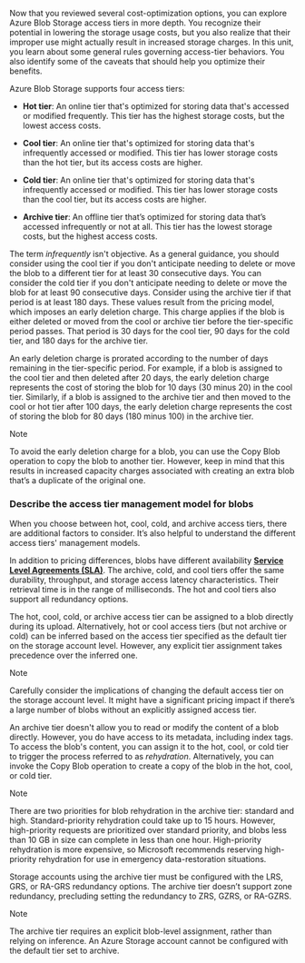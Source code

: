 Now that you reviewed several cost-optimization options, you can explore Azure Blob Storage access tiers in more depth. You recognize their potential in lowering the storage usage costs, but you also realize that their improper use might actually result in increased storage charges. In this unit, you learn about some general rules governing access-tier behaviors. You also identify some of the caveats that should help you optimize their benefits.

Azure Blob Storage supports four access tiers:

- **Hot tier**: An online tier that's optimized for storing data that's accessed or modified frequently. This tier has the highest storage costs, but the lowest access costs.

- **Cool tier**: An online tier that's optimized for storing data that's infrequently accessed or modified. This tier has lower storage costs than the hot tier, but its access costs are higher.

- **Cold tier**: An online tier that's optimized for storing data that's infrequently accessed or modified. This tier has lower storage costs than the cool tier, but its access costs are higher.

- **Archive tier**: An offline tier that’s optimized for storing data that’s accessed infrequently or not at all. This tier has the lowest storage costs, but the highest access costs.

The term *infrequently* isn't objective. As a general guidance, you should consider using the cool tier if you don't anticipate needing to delete or move the blob to a different tier for at least 30 consecutive days. You can consider the cold tier if you don't anticipate needing to delete or move the blob for at least 90 consecutive days. Consider using the archive tier if that period is at least 180 days. These values result from the pricing model, which imposes an early deletion charge. This charge applies if the blob is either deleted or moved from the cool or archive tier before the tier-specific period passes. That period is 30 days for the cool tier, 90 days for the cold tier, and 180 days for the archive tier.

An early deletion charge is prorated according to the number of days remaining in the tier-specific period. For example, if a blob is assigned to the cool tier and then deleted after 20 days, the early deletion charge represents the cost of storing the blob for 10 days (30 minus 20) in the cool tier. Similarly, if a blob is assigned to the archive tier and then moved to the cool or hot tier after 100 days, the early deletion charge represents the cost of storing the blob for 80 days (180 minus 100) in the archive tier.

> [!NOTE]
> To avoid the early deletion charge for a blob, you can use the Copy Blob operation to copy the blob to another tier. However, keep in mind that this results in increased capacity charges associated with creating an extra blob that’s a duplicate of the original one.

### Describe the access tier management model for blobs

When you choose between hot, cool, cold, and archive access tiers, there are additional factors to consider. It’s also helpful to understand the different access tiers' management models.

In addition to pricing differences, blobs have different availability [**Service Level Agreements (SLA)**](https://www.microsoft.com/licensing/docs/view/Service-Level-Agreements-SLA-for-Online-Services?). The archive, cold, and cool tiers offer the same durability, throughput, and storage access latency characteristics. Their retrieval time is in the range of milliseconds. The hot and cool tiers also support all redundancy options.

The hot, cool, cold, or archive access tier can be assigned to a blob directly during its upload. Alternatively, hot or cool access tiers (but not archive or cold) can be inferred based on the access tier specified as the default tier on the storage account level. However, any explicit tier assignment takes precedence over the inferred one.

> [!NOTE]
> Carefully consider the implications of changing the default access tier on the storage account level. It might have a significant pricing impact if there’s a large number of blobs without an explicitly assigned access tier.

An archive tier doesn't allow you to read or modify the content of a blob directly. However, you do have access to its metadata, including index tags. To access the blob's content, you can assign it to the hot, cool, or cold tier to trigger the process referred to as *rehydration*. Alternatively, you can invoke the Copy Blob operation to create a copy of the blob in the hot, cool, or cold tier.

> [!NOTE]
> There are two priorities for blob rehydration in the archive tier: standard and high. Standard-priority rehydration could take up to 15 hours. However, high-priority requests are prioritized over standard priority, and blobs less than 10 GB in size can complete in less than one hour. High-priority rehydration is more expensive, so Microsoft recommends reserving high-priority rehydration for use in emergency data-restoration situations.

Storage accounts using the archive tier must be configured with the LRS, GRS, or RA-GRS redundancy options. The archive tier doesn’t support zone redundancy, precluding setting the redundancy to ZRS, GZRS, or RA-GZRS.

> [!NOTE]
> The archive tier requires an explicit blob-level assignment, rather than relying on inference. An Azure Storage account cannot be configured with the default tier set to archive.
